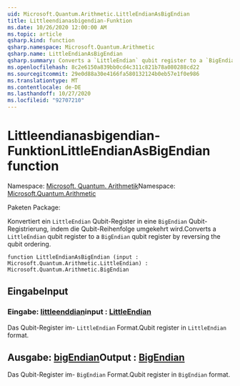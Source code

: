 ```yaml
---
uid: Microsoft.Quantum.Arithmetic.LittleEndianAsBigEndian
title: Littleendianasbigendian-Funktion
ms.date: 10/26/2020 12:00:00 AM
ms.topic: article
qsharp.kind: function
qsharp.namespace: Microsoft.Quantum.Arithmetic
qsharp.name: LittleEndianAsBigEndian
qsharp.summary: Converts a `LittleEndian` qubit register to a `BigEndian` qubit register by reversing the qubit ordering.
ms.openlocfilehash: 8c2e6150a839bb0cd4c311c821b78a080288cd22
ms.sourcegitcommit: 29e0d88a30e4166fa580132124b0eb57e1f0e986
ms.translationtype: MT
ms.contentlocale: de-DE
ms.lasthandoff: 10/27/2020
ms.locfileid: "92707210"
---
```

# <a name="littleendianasbigendian-function"></a><span data-ttu-id="b6747-102">Littleendianasbigendian-Funktion</span><span class="sxs-lookup"><span data-stu-id="b6747-102">LittleEndianAsBigEndian function</span></span>

<span data-ttu-id="b6747-103">Namespace: [Microsoft. Quantum. Arithmetik](xref:Microsoft.Quantum.Arithmetic)</span><span class="sxs-lookup"><span data-stu-id="b6747-103">Namespace: [Microsoft.Quantum.Arithmetic](xref:Microsoft.Quantum.Arithmetic)</span></span>

<span data-ttu-id="b6747-104">Paketen [](https://nuget.org/packages/)</span><span class="sxs-lookup"><span data-stu-id="b6747-104">Package: [](https://nuget.org/packages/)</span></span>


<span data-ttu-id="b6747-105">Konvertiert ein `LittleEndian` Qubit-Register in eine `BigEndian` Qubit-Registrierung, indem die Qubit-Reihenfolge umgekehrt wird.</span><span class="sxs-lookup"><span data-stu-id="b6747-105">Converts a `LittleEndian` qubit register to a `BigEndian` qubit register by reversing the qubit ordering.</span></span>

```qsharp
function LittleEndianAsBigEndian (input : Microsoft.Quantum.Arithmetic.LittleEndian) : Microsoft.Quantum.Arithmetic.BigEndian
```


## <a name="input"></a><span data-ttu-id="b6747-106">Eingabe</span><span class="sxs-lookup"><span data-stu-id="b6747-106">Input</span></span>

### <a name="input--littleendian"></a><span data-ttu-id="b6747-107">Eingabe: [littleenddian](xref:Microsoft.Quantum.Arithmetic.LittleEndian)</span><span class="sxs-lookup"><span data-stu-id="b6747-107">input : [LittleEndian](xref:Microsoft.Quantum.Arithmetic.LittleEndian)</span></span>

<span data-ttu-id="b6747-108">Das Qubit-Register im- `LittleEndian` Format.</span><span class="sxs-lookup"><span data-stu-id="b6747-108">Qubit register in `LittleEndian` format.</span></span>



## <a name="output--bigendian"></a><span data-ttu-id="b6747-109">Ausgabe: [bigEndian](xref:Microsoft.Quantum.Arithmetic.BigEndian)</span><span class="sxs-lookup"><span data-stu-id="b6747-109">Output : [BigEndian](xref:Microsoft.Quantum.Arithmetic.BigEndian)</span></span>

<span data-ttu-id="b6747-110">Das Qubit-Register im- `BigEndian` Format.</span><span class="sxs-lookup"><span data-stu-id="b6747-110">Qubit register in `BigEndian` format.</span></span>